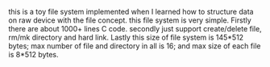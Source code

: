 this is a toy file system implemented when I learned how to structure data on raw device with the file concept. this file system is very simple. Firstly there are about 1000+ lines C code. secondly just support create/delete file, rm/mk directory and hard link. Lastly this size of file system is 145\*512 bytes; max number of file and directory in all is 16; and max size of each file is 8\*512 bytes.